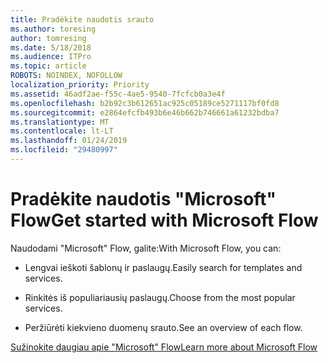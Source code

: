 ```yaml
---
title: Pradėkite naudotis srauto
ms.author: toresing
author: tomresing
ms.date: 5/18/2018
ms.audience: ITPro
ms.topic: article
ROBOTS: NOINDEX, NOFOLLOW
localization_priority: Priority
ms.assetid: 46adf2ae-f55c-4ae5-9540-7fcfcb0a3e4f
ms.openlocfilehash: b2b92c3b612651ac925c05189ce5271117bf0fd8
ms.sourcegitcommit: e2864efcfb493b6e46b662b746661a61232bdba7
ms.translationtype: MT
ms.contentlocale: lt-LT
ms.lasthandoff: 01/24/2019
ms.locfileid: "29480997"
---
```

# <a name="get-started-with-microsoft-flow"></a><span data-ttu-id="7e77a-102">Pradėkite naudotis "Microsoft" Flow</span><span class="sxs-lookup"><span data-stu-id="7e77a-102">Get started with Microsoft Flow</span></span>

<span data-ttu-id="7e77a-103">Naudodami "Microsoft" Flow, galite:</span><span class="sxs-lookup"><span data-stu-id="7e77a-103">With Microsoft Flow, you can:</span></span>
  
- <span data-ttu-id="7e77a-104">Lengvai ieškoti šablonų ir paslaugų.</span><span class="sxs-lookup"><span data-stu-id="7e77a-104">Easily search for templates and services.</span></span>
    
- <span data-ttu-id="7e77a-105">Rinkitės iš populiariausių paslaugų.</span><span class="sxs-lookup"><span data-stu-id="7e77a-105">Choose from the most popular services.</span></span>
    
- <span data-ttu-id="7e77a-106">Peržiūrėti kiekvieno duomenų srauto.</span><span class="sxs-lookup"><span data-stu-id="7e77a-106">See an overview of each flow.</span></span>
    
[<span data-ttu-id="7e77a-107">Sužinokite daugiau apie "Microsoft" Flow</span><span class="sxs-lookup"><span data-stu-id="7e77a-107">Learn more about Microsoft Flow</span></span>](https://go.microsoft.com/fwlink/?linkid=874446)
  

